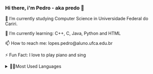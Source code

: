 ### Hi there, i'm Pedro - aka predo 👋

<p> 🔭 I’m currently studying Computer Science in Universidade Federal do Cariri. </p>
<p> 🌱 I’m currently learning: C++, C, Java, Python and HTML </p>
<p> 📫 How to reach me: lopes.pedro@aluno.ufca.edu.br </p>
<p> ⚡ Fun Fact: I love to play piano and sing

<details>
  <summary><g-emoji class="g-emoji" alias="zap" fallback-src="https://github.githubassets.com/images/icons/emoji/unicode/26a1.png">👩‍🏫</g-emoji>Most Used Languages</summary>
  <img src="https://github-readme-stats.vercel.app/api/top-langs/?username=predohenr&hide=Makefile,CSS,Jupyter%20Notebook,CMake">
</details>
